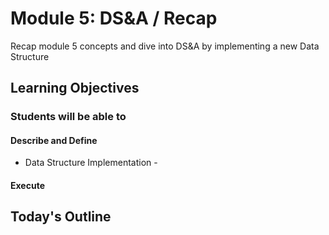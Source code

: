 # Module 5: DS&A / Recap

Recap module 5 concepts and dive into DS&A by implementing a new Data Structure

## Learning Objectives

### Students will be able to

#### Describe and Define

- Data Structure Implementation -  <!-- To Be Completed By Instructor -->

#### Execute

## Today's Outline

<!-- To Be Completed By Instructor -->
